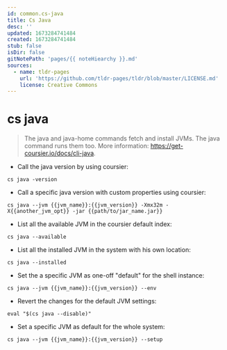 ```yaml
---
id: common.cs-java
title: Cs Java
desc: ''
updated: 1673284741484
created: 1673284741484
stub: false
isDir: false
gitNotePath: 'pages/{{ noteHiearchy }}.md'
sources:
  - name: tldr-pages
    url: 'https://github.com/tldr-pages/tldr/blob/master/LICENSE.md'
    license: Creative Commons
---
```

# cs java

> The java and java-home commands fetch and install JVMs. The java command runs them too.
> More information: <https://get-coursier.io/docs/cli-java>.

- Call the java version by using coursier:

`cs java -version`

- Call a specific java version with custom properties using coursier:

`cs java --jvm {{jvm_name}}:{{jvm_version}} -Xmx32m -X{{another_jvm_opt}} -jar {{path/to/jar_name.jar}}`

- List all the available JVM in the coursier default index:

`cs java --available`

- List all the installed JVM in the system with his own location:

`cs java --installed`

- Set the a specific JVM as one-off "default" for the shell instance:

`cs java --jvm {{jvm_name}}:{{jvm_version}} --env`

- Revert the changes for the default JVM settings:

`eval "$(cs java --disable)"`

- Set a specific JVM as default for the whole system:

`cs java --jvm {{jvm_name}}:{{jvm_version}} --setup`

